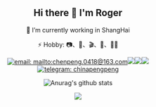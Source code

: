 <div align="center">
  
## Hi there 👋  I'm Roger

🔭 I’m currently working in ShangHai

⚡ Hobby: 📷、🏃、🎬、🎵、👨‍💻‍

[![email: mailto:chenpeng.0418@163.com](https://img.shields.io/badge/email-8B89CC?&style=for-the-badge&logo=protonmail&logoColor=FFF)](mailto:chenpeng.0418@163.com)[![](https://img.shields.io/badge/JianShu-EA6F5A?&labelColor=222&style=for-the-badge&logo=blog&logoColor=7289DA)](https://www.jianshu.com/u/9308843ed8e2)[![](https://img.shields.io/badge/github.io-0366D6?&labelColor=222&style=for-the-badge&logo=blog&logoColor=7289DA)](https://rrroger.github.io/)[![](https://img.shields.io/badge/Bilibili-FB7299?&labelColor=222&style=for-the-badge&logo=blog&logoColor=7289DA)](https://space.bilibili.com/46651927)[![telegram: chinapengpeng](https://img.shields.io/badge/telegram-2CA5E0?&style=for-the-badge&logo=telegram)](https://t.me/chinapengpeng)
  
  
![Anurag's github stats](https://github-readme-stats.vercel.app/api?username=RRRoger&count_private=true&show_icons=true)

<img src="https://github-readme-stats.vercel.app/api/top-langs/?username=RRRoger&hide_border=true&show_icons=true&title_color=eee&icon_color=eee&text_color=fff&bg_color=999&langs_count=6&hide=css&card_width=400">

</div>
